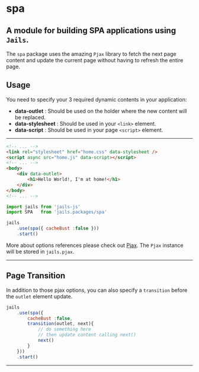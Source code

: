 # spa

A module for building SPA applications using `Jails`.
---

The `spa` package uses the amazing `Pjax` library to fetch the next page content and update the current page without having to refresh the entire page.

## Usage

You need to specify your 3 required dynamic contents in your application:
- **data-outlet** : Should be used on the holder where the new content will be replaced.
- **data-stylesheet** : Should be used in your `<link>` element.
- **data-script** : Should be used in your page `<script>` element.

--- 

```html
<!-- ... -->
<link rel="stylesheet" href="home.css" data-stylesheet />
<script async src="home.js" data-script></script>
<!-- ... -->
<body>
    <div data-outlet>
        <h1>Hello World!, I'm at home!</h1>
    </div>
</body>
<!-- ... -->
```

```js
import jails from 'jails-js'
import SPA   from 'jails.packages/spa'

jails
    .use(spa({ cacheBust :false }))
    .start() 
```

More about options references please check out [Pjax](https://github.com/MoOx/pjax).
The `Pjax` instance will be stored in `jails.pjax`.

---

## Page Transition
In addition to those pjax options, you can also specify a `transition` before the `outlet` element update.

```js
jails
    .use(spa({ 
        cacheBust :false,
        transition(outlet, next){
            // do something here
            // then update content calling next()
            next()
        }
    }))
    .start() 
```
---
